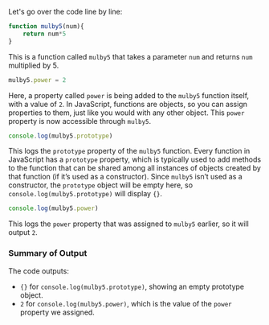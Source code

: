 Let's go over the code line by line:

```javascript
function mulby5(num){
    return num*5
}
```

This is a function called `mulby5` that takes a parameter `num` and returns `num` multiplied by 5.

```javascript
mulby5.power = 2
```

Here, a property called `power` is being added to the `mulby5` function itself, with a value of `2`. In JavaScript, functions are objects, so you can assign properties to them, just like you would with any other object. This `power` property is now accessible through `mulby5`.

```javascript
console.log(mulby5.prototype)
```

This logs the `prototype` property of the `mulby5` function. Every function in JavaScript has a `prototype` property, which is typically used to add methods to the function that can be shared among all instances of objects created by that function (if it’s used as a constructor). Since `mulby5` isn’t used as a constructor, the `prototype` object will be empty here, so `console.log(mulby5.prototype)` will display `{}`.

```javascript
console.log(mulby5.power)
```

This logs the `power` property that was assigned to `mulby5` earlier, so it will output `2`. 

### Summary of Output

The code outputs:
- `{}` for `console.log(mulby5.prototype)`, showing an empty prototype object.
- `2` for `console.log(mulby5.power)`, which is the value of the `power` property we assigned.